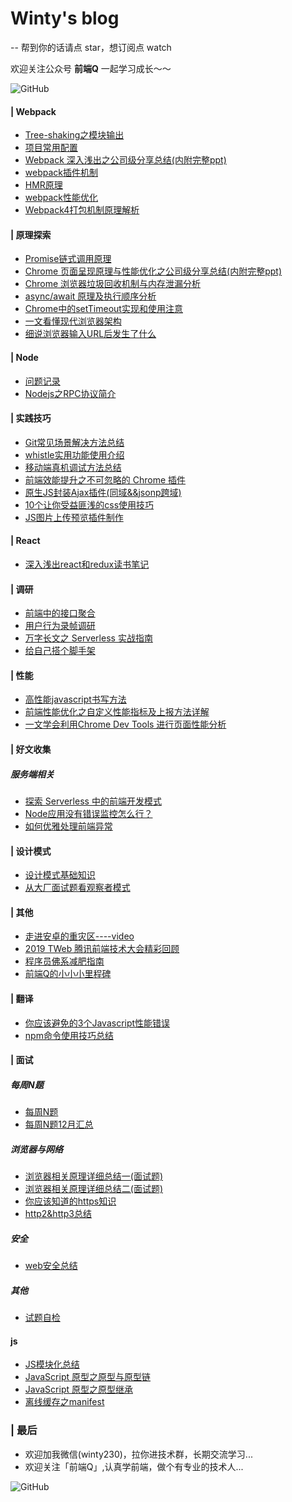 # Winty's blog
-- 帮到你的话请点 star，想订阅点 watch

欢迎关注公众号 **前端Q** 一起学习成长～～

![GitHub](https://raw.githubusercontent.com/LuckyWinty/blog/master/images/qrcode/%E4%BA%8C%E7%BB%B4%E7%A0%81%E7%BE%8E%E5%8C%96%202.png)

#### | Webpack
+ [Tree-shaking之模块输出](https://github.com/LuckyWinty/blog/issues/1)
+ [项目常用配置](https://github.com/LuckyWinty/blog/blob/master/markdown/%E9%A1%B9%E7%9B%AE%E5%B8%B8%E7%94%A8%E9%85%8D%E7%BD%AE.md)
+ [Webpack 深入浅出之公司级分享总结(内附完整ppt)](https://github.com/LuckyWinty/blog/blob/master/markdown/webpack/Webpack%20%E6%B7%B1%E5%85%A5%E6%B5%85%E5%87%BA%E4%B9%8B%E5%85%AC%E5%8F%B8%E7%BA%A7%E5%88%86%E4%BA%AB%E6%80%BB%E7%BB%93(%E5%86%85%E9%99%84%E5%AE%8C%E6%95%B4ppt).md)
+ [webpack插件机制](https://github.com/LuckyWinty/blog/blob/master/markdown/webpack%E6%8F%92%E4%BB%B6%E6%9C%BA%E5%88%B6.md)
+ [HMR原理](https://github.com/LuckyWinty/blog/blob/master/markdown/webpack/HMR%E5%8E%9F%E7%90%86.md)
+ [webpack性能优化](https://github.com/LuckyWinty/blog/blob/master/markdown/webpack/Webpack%E6%80%A7%E8%83%BD%E4%BC%98%E5%8C%96.md)
+ [Webpack4打包机制原理解析](https://github.com/LuckyWinty/blog/blob/master/markdown/webpack/Webpack4%E6%89%93%E5%8C%85%E6%9C%BA%E5%88%B6%E5%8E%9F%E7%90%86%E8%A7%A3%E6%9E%90.md)

#### | 原理探索
+ [Promise链式调用原理](https://github.com/LuckyWinty/blog/issues/3)
+ [Chrome 页面呈现原理与性能优化之公司级分享总结(内附完整ppt)](https://github.com/LuckyWinty/blog/blob/master/markdown/Q%26A/Chrome%20%E6%B5%8F%E8%A7%88%E5%99%A8%E7%9B%B8%E5%85%B3%E5%8E%9F%E7%90%86%E4%B8%8E%E6%80%A7%E8%83%BD%E4%BC%98%E5%8C%96.md)
+ [Chrome 浏览器垃圾回收机制与内存泄漏分析](https://github.com/LuckyWinty/blog/blob/master/markdown/Q%26A/Chrome%20%E6%B5%8F%E8%A7%88%E5%99%A8%E5%9E%83%E5%9C%BE%E5%9B%9E%E6%94%B6%E6%9C%BA%E5%88%B6%E4%B8%8E%E5%86%85%E5%AD%98%E6%B3%84%E6%BC%8F%E5%88%86%E6%9E%90.md)
+ [async/await 原理及执行顺序分析](https://github.com/LuckyWinty/blog/blob/master/markdown/Promise/async-await%E5%8E%9F%E7%90%86%E8%A7%A3%E6%9E%90.md)
+ [Chrome中的setTimeout实现和使用注意](https://github.com/LuckyWinty/blog/blob/master/markdown/Q%26A/Chrome%E6%B5%8F%E8%A7%88%E5%99%A8setTimeout%E5%AE%9E%E7%8E%B0%E5%8E%9F%E7%90%86%E5%92%8C%E4%BD%BF%E7%94%A8%E6%B3%A8%E6%84%8F.md)
+ [一文看懂现代浏览器架构](https://github.com/LuckyWinty/blog/blob/master/markdown/Q%26A/%E7%8E%B0%E4%BB%A3%E6%B5%8F%E8%A7%88%E5%99%A8%E6%9E%B6%E6%9E%84%E6%BC%AB%E8%B0%88.md)
+ [细说浏览器输入URL后发生了什么](https://github.com/LuckyWinty/blog/blob/master/markdown/Q%26A/%E7%BB%86%E8%AF%B4%E6%B5%8F%E8%A7%88%E5%99%A8%E8%BE%93%E5%85%A5URL%E5%90%8E%E5%8F%91%E7%94%9F%E4%BA%86%E4%BB%80%E4%B9%88.md)
#### | Node
+ [问题记录](https://github.com/LuckyWinty/blog/blob/master/markdown/node/%E9%97%AE%E9%A2%98%E8%AE%B0%E5%BD%95.md)
+ [Nodejs之RPC协议简介](https://github.com/LuckyWinty/blog/blob/master/markdown/node/Nodejs%E4%B9%8BRPC%E5%8D%8F%E8%AE%AE%E7%AE%80%E4%BB%8B.md)

#### | 实践技巧
+ [Git常见场景解决方法总结](https://github.com/LuckyWinty/blog/blob/master/markdown/tool/Git%E5%B8%B8%E8%A7%81%E5%9C%BA%E6%99%AF%E8%A7%A3%E5%86%B3%E6%96%B9%E6%B3%95%E6%80%BB%E7%BB%93.md)
+ [whistle实用功能使用介绍](https://github.com/LuckyWinty/blog/blob/master/markdown/tool/whistle%E5%AE%9E%E7%94%A8%E5%8A%9F%E8%83%BD%E4%BD%BF%E7%94%A8%E4%BB%8B%E7%BB%8D.md)
+ [移动端真机调试方法总结](https://github.com/LuckyWinty/blog/blob/master/markdown/other/%E7%A7%BB%E5%8A%A8%E7%AB%AF%E7%9C%9F%E6%9C%BA%E8%B0%83%E8%AF%95%E6%96%B9%E6%B3%95%E6%80%BB%E7%BB%93.md)
+ [前端效能提升之不可忽略的 Chrome 插件](https://github.com/LuckyWinty/blog/blob/master/markdown/other/%E5%89%8D%E7%AB%AF%E6%95%88%E8%83%BD%E6%8F%90%E5%8D%87%E4%B9%8B%E4%B8%8D%E5%8F%AF%E5%BF%BD%E7%95%A5%E7%9A%84%20Chrome%20%E6%8F%92%E4%BB%B6.md)
+ [原生JS封装Ajax插件(同域&&jsonp跨域)](https://github.com/LuckyWinty/blog/blob/master/markdown/network/%E5%8E%9F%E7%94%9FJS%E5%B0%81%E8%A3%85Ajax%E6%8F%92%E4%BB%B6(%E5%90%8C%E5%9F%9F%26%26jsonp%E8%B7%A8%E5%9F%9F).md)
+ [10个让你受益匪浅的css使用技巧](https://github.com/LuckyWinty/blog/blob/master/markdown/css/10%E4%B8%AA%E8%AE%A9%E4%BD%A0%E5%8F%97%E7%9B%8A%E5%8C%AA%E6%B5%85%E7%9A%84css%E4%BD%BF%E7%94%A8%E6%8A%80%E5%B7%A7.md)
+ [JS图片上传预览插件制作](https://github.com/LuckyWinty/blog/blob/master/markdown/practice/JS%E5%9B%BE%E7%89%87%E4%B8%8A%E4%BC%A0%E9%A2%84%E8%A7%88%E6%8F%92%E4%BB%B6%E5%88%B6%E4%BD%9C.md)

#### | React
+ [深入浅出react和redux读书笔记](https://github.com/LuckyWinty/blog/blob/master/markdown/react/react%E5%AD%A6%E4%B9%A0.md)

#### | 调研
+ [前端中的接口聚合](https://github.com/LuckyWinty/blog/blob/master/markdown/other/%E5%89%8D%E7%AB%AF%E4%B8%AD%E7%9A%84%E6%8E%A5%E5%8F%A3%E8%81%9A%E5%90%88.md)
+ [用户行为录帧调研](https://github.com/LuckyWinty/blog/blob/master/markdown/other/%E7%94%A8%E6%88%B7%E8%A1%8C%E4%B8%BA%E5%B8%A7%E8%AE%B0%E5%BD%95.md)
+ [万字长文之 Serverless 实战指南](https://github.com/LuckyWinty/blog/blob/master/markdown/serverless/%E4%B8%87%E5%AD%97%E9%95%BF%E6%96%87%E4%B9%8B%20Serverless%20%E5%AE%9E%E6%88%98%E6%8C%87%E5%8D%97.md)
+ [给自己搭个脚手架](https://github.com/LuckyWinty/blog/blob/master/markdown/other/%E7%BB%99%E8%87%AA%E5%B7%B1%E6%90%AD%E4%B8%AA%E8%84%9A%E6%89%8B%E6%9E%B6.md)
#### | 性能
+ [高性能javascript书写方法](https://github.com/LuckyWinty/blog/blob/master/markdown/perf/%E9%AB%98%E6%80%A7%E8%83%BDjavascript%E4%B9%A6%E5%86%99%E6%96%B9%E6%B3%95.md)
+ [前端性能优化之自定义性能指标及上报方法详解](https://github.com/LuckyWinty/blog/blob/master/markdown/perf/%E5%89%8D%E7%AB%AF%E6%80%A7%E8%83%BD%E4%BC%98%E5%8C%96%E4%B9%8B%E8%87%AA%E5%AE%9A%E4%B9%89%E6%80%A7%E8%83%BD%E6%8C%87%E6%A0%87%E5%8F%8A%E4%B8%8A%E6%8A%A5%E6%96%B9%E6%B3%95%E8%AF%A6%E8%A7%A3.md)
+ [一文学会利用Chrome Dev Tools 进行页面性能分析](https://github.com/LuckyWinty/blog/blob/master/markdown/perf/%E4%B8%80%E6%96%87%E5%AD%A6%E4%BC%9A%E5%88%A9%E7%94%A8Chrome%20Dev%20Tools%20%E8%BF%9B%E8%A1%8C%E9%A1%B5%E9%9D%A2%E6%80%A7%E8%83%BD%E5%88%86%E6%9E%90.md)
#### | 好文收集
##### 服务端相关
+ [探索 Serverless 中的前端开发模式](https://juejin.im/post/5cdc3dc2e51d453b6c1d9d3a)
+ [Node应用没有错误监控怎么行？](https://mp.weixin.qq.com/s/P8zP0j6hzo1KOcPnZwE8UQ)
+ [如何优雅处理前端异常](https://github.com/LuckyWinty/blog/blob/master/markdown/other/%E5%A6%82%E4%BD%95%E4%BC%98%E9%9B%85%E5%A4%84%E7%90%86%E5%89%8D%E7%AB%AF%E5%BC%82%E5%B8%B8.md)

#### | 设计模式
+ [设计模式基础知识](https://github.com/LuckyWinty/blog/blob/master/markdown/%20designPatterns/%E8%AE%BE%E8%AE%A1%E6%A8%A1%E5%BC%8F%E5%9F%BA%E7%A1%80%E7%9F%A5%E8%AF%86.md)
+ [从大厂面试题看观察者模式](https://github.com/LuckyWinty/blog/blob/master/markdown/%20designPatterns/%E4%BB%8E%E5%A4%A7%E5%8E%82%E9%9D%A2%E8%AF%95%E9%A2%98%E7%9C%8B%E8%A7%82%E5%AF%9F%E8%80%85%E6%A8%A1%E5%BC%8F.md)

#### | 其他
+ [走进安卓的重灾区----video](https://github.com/LuckyWinty/blog/blob/master/markdown/other/%E8%B5%B0%E8%BF%9B%E5%AE%89%E5%8D%93%E7%9A%84%E9%87%8D%E7%81%BE%E5%8C%BA---video.md)
+ [2019 TWeb 腾讯前端技术大会精彩回顾](https://github.com/LuckyWinty/blog/blob/master/markdown/tweb/2019%20TWeb%20%E8%85%BE%E8%AE%AF%E5%89%8D%E7%AB%AF%E6%8A%80%E6%9C%AF%E5%A4%A7%E4%BC%9A%E7%B2%BE%E5%BD%A9%E5%9B%9E%E9%A1%BE.md)
+ [程序员佛系减肥指南](https://github.com/LuckyWinty/blog/blob/master/markdown/other/%E7%A8%8B%E5%BA%8F%E5%91%98%E4%BD%9B%E7%B3%BB%E5%87%8F%E8%82%A5%E6%8C%87%E5%8D%97.md)
+ [前端Q的小小小里程碑](https://github.com/LuckyWinty/blog/blob/master/markdown/other/%E5%89%8D%E7%AB%AFQ%E7%9A%84%E5%B0%8F%E5%B0%8F%E5%B0%8F%E9%87%8C%E7%A8%8B%E7%A2%91.md)

#### | 翻译
+ [你应该避免的3个Javascript性能错误](https://github.com/LuckyWinty/blog/issues/2)
+ [npm命令使用技巧总结](https://github.com/LuckyWinty/blog/blob/master/markdown/translate/NPM%E5%91%BD%E4%BB%A4%E4%BD%BF%E7%94%A8%E6%8A%80%E5%B7%A7.md)

#### | 面试
##### 每周N题
+ [每周N题](https://github.com/LuckyWinty/fe-weekly-questions)
+ [每周N题12月汇总](https://github.com/LuckyWinty/blog/blob/master/markdown/interview/%E6%AF%8F%E5%91%A8N%E9%A2%9812%E6%9C%88%E6%B1%87%E6%80%BB.md)

##### 浏览器与网络
+ [浏览器相关原理详细总结一(面试题)](https://github.com/LuckyWinty/blog/blob/master/markdown/Q%26A/%E6%B5%8F%E8%A7%88%E5%99%A8%E7%9B%B8%E5%85%B3%E5%8E%9F%E7%90%86%E8%AF%A6%E7%BB%86%E6%80%BB%E7%BB%93%E4%B8%80(%E9%9D%A2%E8%AF%95%E9%A2%98).md)
+ [浏览器相关原理详细总结二(面试题)](https://github.com/LuckyWinty/blog/blob/master/markdown/Q%26A/%E6%B5%8F%E8%A7%88%E5%99%A8%E7%9B%B8%E5%85%B3%E5%8E%9F%E7%90%86%E8%AF%A6%E7%BB%86%E6%80%BB%E7%BB%93%E4%BA%8C(%E9%9D%A2%E8%AF%95%E9%A2%98).md)
+ [你应该知道的https知识](https://github.com/LuckyWinty/blog/blob/master/markdown/network/%E4%BD%A0%E5%BA%94%E8%AF%A5%E7%9F%A5%E9%81%93%E7%9A%84https%E7%9F%A5%E8%AF%86.md)
+ [http2&http3总结](https://github.com/LuckyWinty/blog/blob/master/markdown/network/http2%26http3%E6%80%BB%E7%BB%93.md)

##### 安全
+ [web安全总结](https://github.com/LuckyWinty/blog/blob/master/markdown/other/web%E5%AE%89%E5%85%A8%E6%80%BB%E7%BB%93.md)

##### 其他
+ [试题自检](https://github.com/LuckyWinty/blog/blob/master/markdown/Q%26A/%E8%AF%95%E9%A2%98%E8%87%AA%E6%A3%80.md)
#### js
+ [JS模块化总结](https://github.com/LuckyWinty/blog/blob/master/markdown/other/JS%E6%A8%A1%E5%9D%97%E5%8C%96%E6%80%BB%E7%BB%93.md)
+ [JavaScript 原型之原型与原型链](https://github.com/LuckyWinty/blog/blob/master/markdown/JavaScript/JavaScript%20%E5%8E%9F%E5%9E%8B%20-%20%E5%8E%9F%E5%9E%8B%E4%B8%8E%E5%8E%9F%E5%9E%8B%E9%93%BE.md)
+ [JavaScript 原型之原型继承](https://github.com/LuckyWinty/blog/blob/master/markdown/JavaScript/JavaScript%20%E5%8E%9F%E5%9E%8B%20-%20%E5%8E%9F%E5%9E%8B%E7%BB%A7%E6%89%BF.md)
+ [离线缓存之manifest](https://github.com/LuckyWinty/blog/blob/master/markdown/other/%E7%A6%BB%E7%BA%BF%E7%BC%93%E5%AD%98%E4%B9%8Bmanifest.md)

### | 最后
+ 欢迎加我微信(winty230)，拉你进技术群，长期交流学习...
+ 欢迎关注「前端Q」,认真学前端，做个有专业的技术人...

![GitHub](https://raw.githubusercontent.com/LuckyWinty/blog/master/images/qrcode/%E4%BA%8C%E7%BB%B4%E7%A0%81%E7%BE%8E%E5%8C%96%202.png)
